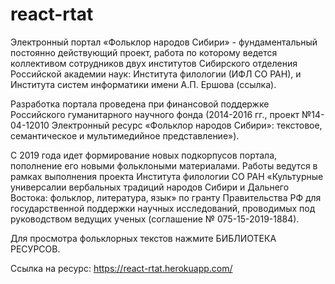 # react-rtat

Электронный портал «Фольклор народов Сибири» - фундаментальный постоянно действующий проект, работа по которому ведется коллективом сотрудников двух институтов Сибирского отделения Российской академии наук: Института филологии (ИФЛ СО РАН), и Института систем информатики имени А.П. Ершова (ссылка).

Разработка портала проведена при финансовой поддержке Российского гуманитарного научного фонда (2014-2016 гг., проект №14-04-12010 Электронный ресурс «Фольклор народов Сибири»: текстовое, семантическое и мультимедийное представление»).

С 2019 года идет формирование новых подкорпусов портала, пополнение его новыми фольклоными материалами. Работы ведутся в рамках выполнения проекта Института филологии СО РАН «Культурные универсалии вербальных традиций народов Сибири и Дальнего Востока: фольклор, литература, язык» по гранту Правительства РФ для государственной поддержки научных исследований, проводимых под руководством ведущих ученых (соглашение № 075-15-2019-1884).

Для просмотра фольклорных текстов нажмите БИБЛИОТЕКА РЕСУРСОВ.

Ссылка на ресурс: https://react-rtat.herokuapp.com/
